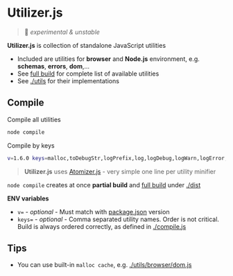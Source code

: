 # Utilizer.js

> :small_orange_diamond: *experimental & unstable*

**Utilizer.js** is collection of standalone JavaScript utilities

 - Included are utilities for **browser** and **Node.js** environment, e.g. **schemas**, **errors**, **dom**,...
 - See [full build](https://github.com/tomas-sentkeresty/utilizerjs/blob/master/dist/utils.git.js) for complete list of available utilities
 - See [./utils](https://github.com/tomas-sentkeresty/utilizerjs/blob/master/utils) for their implementations

## Compile

Compile all utilities
```bash
node compile
```

Compile by keys
```bash
v=1.6.0 keys=malloc,toDebugStr,logPrefix,log,logDebug,logWarn,logError,Error,ErrorBuilder,SETSCHEMA,SCHEMA node compile
```

> **Utilizer.js** uses [Atomizer.js](https://github.com/atomizerjs/atomizerjs) - very simple one line per utility minifier

`node compile` creates at once **partial build** and [full build](https://github.com/tomas-sentkeresty/utilizerjs/blob/master/dist/utils.git.js) under [./dist](https://github.com/tomas-sentkeresty/utilizerjs/blob/master/dist)

**ENV variables**
- `v=` - *optional* - Must match with [package.json](https://github.com/tomas-sentkeresty/utilizerjs/blob/master/package.json) version
- `keys=` - *optional* - Comma separated utility names. Order is not critical. Build is always ordered correctly, as defined in [./compile.js](https://github.com/tomas-sentkeresty/utilizerjs/blob/master/compile.js)

## Tips
- You can use built-in `malloc cache`, e.g. [./utils/browser/dom.js](https://github.com/tomas-sentkeresty/utilizerjs/blob/master/utils/browser/dom.js)
